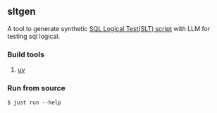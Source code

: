 ## sltgen

A tool to generate synthetic [SQL Logical Test(SLT) script](https://www.sqlite.org/sqllogictest/doc/trunk/about.wiki)
with LLM for testing sql logical.

### Build tools

1. [uv](https://docs.astral.sh/uv/getting-started/)

### Run from source

```shell
$ just run --help
```
